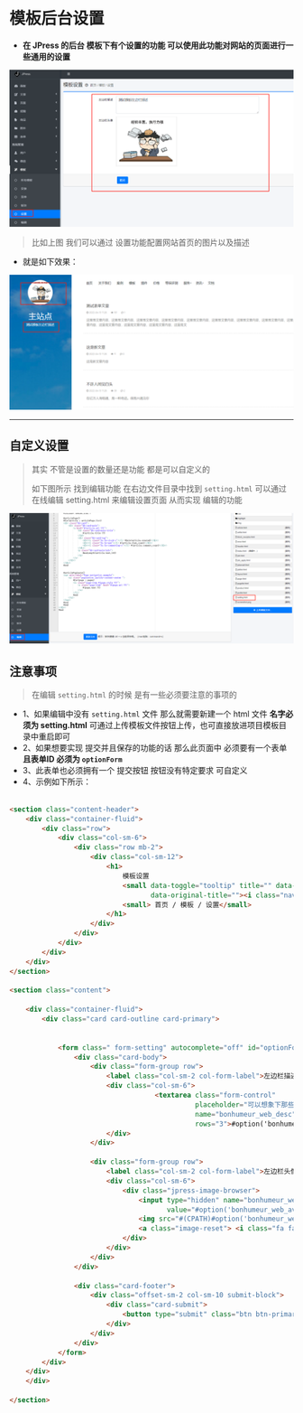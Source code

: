 # 模板后台设置

* **在 JPress 的后台 模板下有个设置的功能 可以使用此功能对网站的页面进行一些通用的设置**

![img.png](../image/template/template_21.png)

> 比如上图 我们可以通过 设置功能配置网站首页的图片以及描述
>

* 就是如下效果：

![img.png](../image/template/template_22.png)

----

## 自定义设置

> 其实 不管是设置的数量还是功能 都是可以自定义的
>
> 如下图所示 找到编辑功能 在右边文件目录中找到 `setting.html` 可以通过在线编辑 setting.html 来编辑设置页面 从而实现 编辑的功能



![img.png](../image/template/template_23.png)

## 注意事项

> 在编辑 `setting.html` 的时候 是有一些必须要注意的事项的

* 1、如果编辑中没有 `setting.html` 文件 那么就需要新建一个 html 文件 **名字必须为 setting.html** 可通过上传模板文件按钮上传，也可直接放进项目模板目录中重启即可                      
* 2、如果想要实现 提交并且保存的功能的话 那么此页面中 必须要有一个表单 **且表单ID 必须为 `optionForm`**
* 3、此表单也必须拥有一个 提交按钮 按钮没有特定要求 可自定义
* 4、示例如下所示：

```html

<section class="content-header">
    <div class="container-fluid">
        <div class="row">
            <div class="col-sm-6">
                <div class="row mb-2">
                    <div class="col-sm-12">
                        <h1>
                            模板设置
                            <small data-toggle="tooltip" title="" data-placement="right" data-trigger="hover"
                                   data-original-title=""><i class="nav-icon far fa-question-circle"></i></small>
                            <small> 首页 / 模板 / 设置</small>
                        </h1>
                    </div>
                </div>
            </div>
        </div>
    </div>
</section>

<section class="content">

    <div class="container-fluid">
        <div class="card card-outline card-primary">


            <form class=" form-setting" autocomplete="off" id="optionForm">
                <div class="card-body">
                    <div class="form-group row">
                        <label class="col-sm-2 col-form-label">左边栏描述</label>
                        <div class="col-sm-6">
                                    <textarea class="form-control"
                                              placeholder="可以想象下那些让人印象深刻的文章..."
                                              name="bonhumeur_web_desc"
                                              rows="3">#option('bonhumeur_web_desc')</textarea>
                        </div>
                    </div>

                    <div class="form-group row">
                        <label class="col-sm-2 col-form-label">左边栏头像</label>
                        <div class="col-sm-6">
                            <div class="jpress-image-browser">
                                <input type="hidden" name="bonhumeur_web_avatar"
                                       value="#option('bonhumeur_web_avatar')"/>
                                <img src="#(CPATH)#option('bonhumeur_web_avatar','/static/commons/img/avatar.png')">
                                <a class="image-reset"> <i class="fa fa-edit"></i></a>
                            </div>
                        </div>
                    </div>
                </div>

                <div class="card-footer">
                    <div class="offset-sm-2 col-sm-10 submit-block">
                        <div class="card-submit">
                            <button type="submit" class="btn btn-primary">提交</button>
                        </div>
                    </div>
                </div>
            </form>
        </div>
    </div>
    </div>

</section>
```